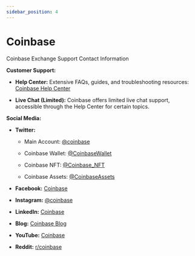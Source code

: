 ```yaml
---
sidebar_position: 4
---
```


# Coinbase

Coinbase Exchange Support Contact Information

**Customer Support:**

-   **Help Center:** Extensive FAQs, guides, and troubleshooting resources: [Coinbase Help Center](https://help.coinbase.com/)
    
-   **Live Chat (Limited):** Coinbase offers limited live chat support, accessible through the Help Center for certain topics.
    

**Social Media:**

-   **Twitter:**
    
    -   Main Account: [@coinbase](https://twitter.com/coinbase)
        
    -   Coinbase Wallet: [@CoinbaseWallet](https://twitter.com/CoinbaseWallet)
        
    -   Coinbase NFT: [@Coinbase_NFT](https://twitter.com/Coinbase_NFT)
        
    -   Coinbase Assets: [@CoinbaseAssets](https://twitter.com/CoinbaseAssets)
        
-   **Facebook:** [Coinbase](https://www.facebook.com/Coinbase/)
    
-   **Instagram:** [@coinbase](https://www.instagram.com/coinbase/)
    
-   **LinkedIn:** [Coinbase](https://www.linkedin.com/company/coinbase/)
    
-   **Blog:** [Coinbase Blog](https://blog.coinbase.com/)
    
-   **YouTube:** [Coinbase](https://www.youtube.com/c/Coinbase)
    
-   **Reddit:** [r/coinbase](https://www.reddit.com/r/coinbase/)
